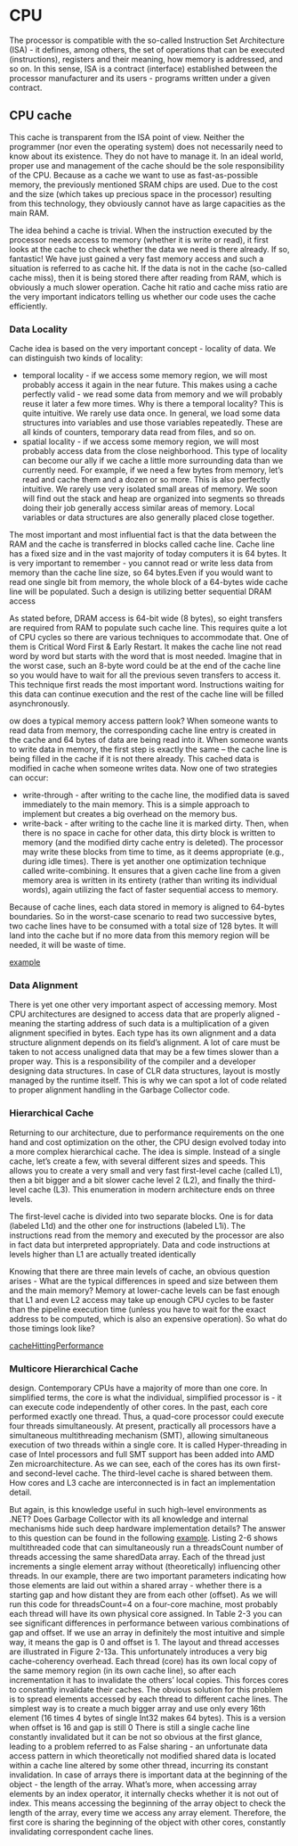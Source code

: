 # CPU

The processor is compatible with
the so-called Instruction Set Architecture (ISA) - it defines, among others, the set of
operations that can be executed (instructions), registers and their meaning, how
memory is addressed, and so on. In this sense, ISA is a contract (interface) established
between the processor manufacturer and its users - programs written under a given
contract.

## CPU cache

This cache is transparent from the ISA point of view. Neither the programmer (nor
even the operating system) does not necessarily need to know about its existence. They
do not have to manage it. In an ideal world, proper use and management of the cache
should be the sole responsibility of the CPU.
Because as a cache we want to use as fast-as-possible memory, the previously
mentioned SRAM chips are used. Due to the cost and the size (which takes up precious
space in the processor) resulting from this technology, they obviously cannot have as
large capacities as the main RAM.

The idea behind a cache is trivial. When the instruction executed by the processor
needs access to memory (whether it is write or read), it first looks at the cache to check
whether the data we need is there already. If so, fantastic! We have just gained a very fast
memory access and such a situation is referred to as cache hit. If the data is not in the
cache (so-called cache miss), then it is being stored there after reading from RAM, which
is obviously a much slower operation. Cache hit ratio and cache miss ratio are the very
important indicators telling us whether our code uses the cache efficiently.

### Data Locality

Cache idea is based on the very
important concept - locality of data. We can distinguish two kinds of locality:
* temporal locality - if we access some memory region, we will most
probably access it again in the near future. This makes using a
cache perfectly valid - we read some data from memory and we will
probably reuse it later a few more times. Why is there a temporal
locality? This is quite intuitive. We rarely use data once. In general,
we load some data structures into variables and use those variables
repeatedly. These are all kinds of counters, temporary data read from
files, and so on.
* spatial locality - if we access some memory region, we will most
probably access data from the close neighborhood. This type of
locality can become our ally if we cache a little more surrounding
data than we currently need. For example, if we need a few bytes
from memory, let’s read and cache them and a dozen or so more.
This is also perfectly intuitive. We rarely use very isolated small areas
of memory. We soon will find out the stack and heap are organized
into segments so threads doing their job generally access similar
areas of memory. Local variables or data structures are also generally
placed close together.


The most important and most influential fact is that the data between the RAM and
the cache is transferred in blocks called cache line. Cache line has a fixed size and in the
vast majority of today computers it is 64 bytes. It is very important to remember - you
cannot read or write less data from memory than the cache line size, so 64 bytes.Even if
 you would want to read one single bit from memory, the whole block of a 64-bytes wide
 cache line will be populated. Such a design is utilizing better sequential DRAM access

As stated before, DRAM access is 64-bit wide (8 bytes), so eight transfers are required
from RAM to populate such cache line. This requires quite a lot of CPU cycles so there
are various techniques to accommodate that. One of them is Critical Word First & Early
Restart. It makes the cache line not read word by word but starts with the word that is
most needed. Imagine that in the worst case, such an 8-byte word could be at the end of
the cache line so you would have to wait for all the previous seven transfers to access it.
This technique first reads the most important word. Instructions waiting for this data can
continue execution and the rest of the cache line will be filled asynchronously.

ow does a typical memory access pattern look? When someone wants
to read data from memory, the corresponding cache line entry is created in the
cache and 64 bytes of data are being read into it. When someone wants to write
data in memory, the first step is exactly the same – the cache line is being filled
in the cache if it is not there already. This cached data is modified in cache when
someone writes data. Now one of two strategies can occur:
* write-through - after writing to the cache line, the modified data is saved
immediately to the main memory. This is a simple approach to implement but
creates a big overhead on the memory bus.
* write-back - after writing to the cache line it is marked dirty. Then, when there
is no space in cache for other data, this dirty block is written to memory (and the
modified dirty cache entry is deleted). The processor may write these blocks from
time to time, as it deems appropriate (e.g., during idle times).
There is yet another one optimization technique called write-combining. It ensures
that a given cache line from a given memory area is written in its entirety (rather
than writing its individual words), again utilizing the fact of faster sequential access
to memory.

Because of cache lines, each data stored in memory is aligned to 64-bytes
boundaries. So in the worst-case scenario to read two successive bytes, two cache
lines have to be consumed with a total size of 128 bytes. It will land into the cache
but if no more data from this memory region will be needed, it will be waste of time.

[example](../src/sequential-memory-access/MemoryAccessBenchmarks.cs)

### Data Alignment

There is yet one other very important aspect of accessing memory. Most CPU
architectures are designed to access data that are properly aligned - meaning the starting
address of such data is a multiplication of a given alignment specified in bytes. Each type
has its own alignment and a data structure alignment depends on its field’s alignment.
A lot of care must be taken to not access unaligned data that may be a few times slower
than a proper way. This is a responsibility of the compiler and a developer designing
data structures. In case of CLR data structures, layout is mostly managed by the runtime
itself. This is why we can spot a lot of code related to proper alignment handling in the
Garbage Collector code.

### Hierarchical Cache

Returning to our architecture, due to performance requirements on the one hand and
cost optimization on the other, the CPU design evolved today into a more complex
hierarchical cache. The idea is simple. Instead of a single cache, let’s create a few, with
several different sizes and speeds. This allows you to create a very small and very fast
first-level cache (called L1), then a bit bigger and a bit slower cache level 2 (L2), and
finally the third-level cache (L3). This enumeration in modern architecture ends on three
levels.

The first-level cache is divided into two separate blocks. One is for data (labeled L1d)
and the other one for instructions (labeled L1i). The instructions read from the memory
and executed by the processor are also in fact data but interpreted appropriately. Data
and code instructions at levels higher than L1 are actually treated identically

Knowing that there are three main levels of cache, an obvious question arises - What
are the typical differences in speed and size between them and the main memory?
Memory at lower-cache levels can be fast enough that L1 and even L2 access may take up
enough CPU cycles to be faster than the pipeline execution time (unless you have to wait
for the exact address to be computed, which is also an expensive operation). So what do
those timings look like?

[cacheHittingPerformance](../src/sequential-read/SequentialReadBenchmark.cs)

### Multicore Hierarchical Cache

design. Contemporary
CPUs have a majority of more than one core. In simplified terms, the core is what the
individual, simplified processor is - it can execute code independently of other cores.
In the past, each core performed exactly one thread. Thus, a quad-core processor
could execute four threads simultaneously. At present, practically all processors have a
simultaneous multithreading mechanism (SMT), allowing simultaneous execution of two
threads within a single core. It is called Hyper-threading in case of Intel processors and
full SMT support has been added into AMD Zen microarchitecture.
As we can see, each of the cores has its own first- and second-level cache. The
third-level cache is shared between them. How cores and L3 cache are interconnected
is in fact an implementation detail.

But again, is this knowledge useful in such high-level environments as .NET? Does
Garbage Collector with its all knowledge and internal mechanisms hide such deep
hardware implementation details? The answer to this question can be found in the
following [example](../src/false-sharing-between-threads/ThreadBenchmark.cs).
Listing 2-6 shows multithreaded code that can simultaneously run a threadsCount
number of threads accessing the same sharedData array. Each of the thread just
increments a single element array without (theoretically) influencing other threads. In
our example, there are two important parameters indicating how those elements are
laid out within a shared array - whether there is a starting gap and how distant they are
from each other (offset). As we will run this code for threadsCount=4 on a four-core
machine, most probably each thread will have its own physical core assigned.
In Table 2-3 you can see significant differences in performance between various
combinations of gap and offset. If we use an array in definitely the most intuitive and
simple way, it means the gap is 0 and offset is 1. The layout and thread accesses are
illustrated in Figure 2-13a. This unfortunately introduces a very big cache-coherency
overhead.
Each thread (core) has its own local copy of the same memory region (in its
own cache line), so after each incrementation it has to invalidate the others’ local copies.
This forces cores to constantly invalidate their caches.
The obvious solution for this problem is to spread elements accessed by each thread
to different cache lines. The simplest way is to create a much bigger array and use only
every 16th element (16 times 4 bytes of single Int32 makes 64 bytes). This is a version
when offset is 16 and gap is still 0
There is still a single cache line constantly invalidated but it can be not so obvious
at the first glance, leading to a problem referred to as False sharing - an unfortunate
data access pattern in which theoretically not modified shared data is located within a
cache line altered by some other thread, incurring its constant invalidation.
In case of arrays there is important
data at the beginning of the object - the length of the array. What’s more, when accessing
array elements by an index operator, it internally checks whether it is not out of index.
This means accessing the beginning of the array object to check the length of the array,
every time we access any array element. Therefore, the first core is sharing the beginning
of the object with other cores, constantly invalidating correspondent cache lines.
